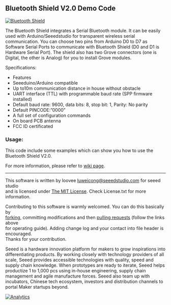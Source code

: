 Bluetooth Shield V2.0 Demo Code
---------------------------------------------------------
[![Bluetooth Shield](http://www.seeedstudio.com/wiki/images/f/f6/Bluetooth_Shield_V2.0.jpg)](http://www.seeedstudio.com/depot/bluetooth-shield-p-866.html?cPath=19_21)

The Bluetooth Shield integrates a Serial Bluetooth module. It can be easily used with Arduino/Seeedstudio for transparent wireless serial communication. You can choose two pins from Arduino D0 to D7 as Software Serial Ports to communicate with Bluetooth Shield (D0 and D1 is Hardware Serial Port). The shield also has two Grove connectors (one is Digital, the other is Analog) for you to install Grove modules.

Specifications:

- Features
- Seeeduino/Arduino compatible
- Up to10m communication distance in house without obstacle
- UART interface (TTL) with programmable baud rate (SPP firmware installed)
- Default baud rate: 9600, data bits: 8, stop bit: 1, Parity: No parity
- Default PINCODE:”0000”
- A full set of configuration commands
- On board PCB antenna
- FCC ID certificated


### Usage:

This code include some examples which can show you how to use the Bluetooth Shield V2.0. 

For more information, please refer to [wiki page](http://www.seeedstudio.com/wiki/Bluetooth_Shield_V2.0).

----


This software is written by loovee [luweicong@seeedstudio.com](luweicong@seeedstudio.com "luweicong@seeedstudio.com") for seeed studio<br>
and is licensed under [The MIT License](http://opensource.org/licenses/mit-license.php). Check License.txt for more information.<br>

Contributing to this software is warmly welcomed. You can do this basically by<br>
[forking](https://help.github.com/articles/fork-a-repo), committing modifications and then [pulling requests](https://help.github.com/articles/using-pull-requests) (follow the links above<br>
for operating guide). Adding change log and your contact into file header is encouraged.<br>
Thanks for your contribution.



Seeed is a hardware innovation platform for makers to grow inspirations into differentiating products. By working closely with technology providers of all scale, Seeed provides accessible technologies with quality, speed and supply chain knowledge. When prototypes are ready to iterate, Seeed helps productize 1 to 1,000 pcs using in-house engineering, supply chain management and agile manufacture forces. Seeed also team up with incubators, Chinese tech ecosystem, investors and distribution channels to portal Maker startups beyond.




[![Analytics](https://ga-beacon.appspot.com/UA-46589105-3/Bluetooth_Shield_Demo_Code)](https://github.com/igrigorik/ga-beacon)